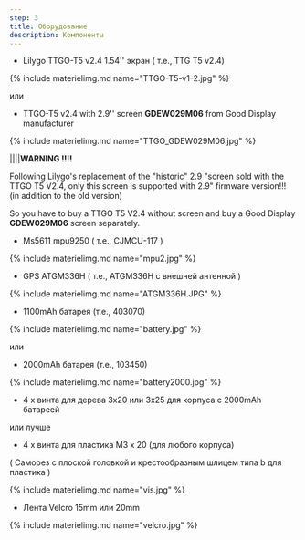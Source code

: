 ```yaml
---
step: 3
title: Оборудование
description: Компоненты
---
```


* Lilygo TTGO-T5 v2.4 1.54'' экран ( т.е., TTG T5 v2.4) 

{% include materielimg.md name="TTGO-T5-v1-2.jpg" %}

или    
    
* TTGO-T5 v2.4 with 2.9'' screen **GDEW029M06** from Good Display manufacturer 

{% include materielimg.md name="TTGO_GDEW029M06.jpg" %}

||||**WARNING !!!!**

Following Lilygo's replacement of the "historic" 2.9 "screen sold with the TTGO T5 V2.4, only this screen is supported with 2.9" firmware version!!! (in addition to the old version)

So you have to buy a TTGO T5 V2.4 without screen and buy a Good Display **GDEW029M06** screen separately.

* Ms5611 mpu9250 ( т.е., CJMCU-117 )

{% include materielimg.md name="mpu2.jpg" %}

* GPS ATGM336H  ( т.е., ATGM336H с внешней антенной )

{% include materielimg.md name="ATGM336H.JPG" %}

* 1100mAh батарея (т.е., 403070)

{% include materielimg.md name="battery.jpg" %}
    
или    
    
*  2000mAh батарея (т.е., 103450)

{% include materielimg.md name="battery2000.jpg" %}
		
* 4 x винта для дерева 3x20 или 3x25 для корпуса с 2000mAh батареей
   
или лучше
   
* 4 x винта для пластика M3 x 20  (для любого корпуса)   

( Саморез с плоской головкой и крестообразным шлицем типа b для пластика )

{% include materielimg.md name="vis.jpg" %}
	 
* Лента Velcro 15mm или 20mm

{% include materielimg.md name="velcro.jpg" %}
